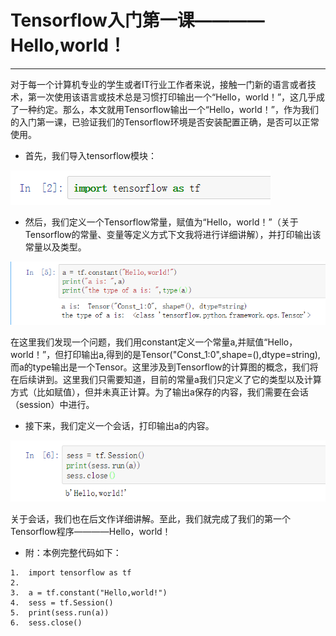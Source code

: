 # Tensorflow入门第一课————Hello,world！
---
对于每一个计算机专业的学生或者IT行业工作者来说，接触一门新的语言或者技术，第一次使用该语言或技术总是习惯打印输出一个“Hello，world！”，这几乎成了一种约定。那么，本文就用Tensorflow输出一个“Hello，world！”，作为我们的入门第一课，已验证我们的Tensorflow环境是否安装配置正确，是否可以正常使用。

* 首先，我们导入tensorflow模块：

![](/assets/TIM图片20180430115942.png)

* 然后，我们定义一个Tensorflow常量，赋值为“Hello，world！”（关于Tensorflow的常量、变量等定义方式下文我将进行详细讲解），并打印输出该常量以及类型。

![](/assets/TIM截图20180430120547.png)

在这里我们发现一个问题，我们用constant定义一个常量a,并赋值“Hello，world！”，但打印输出a,得到的是Tensor("Const_1:0",shape=(),dtype=string),而a的type输出是一个Tensor。这里涉及到Tensorflow的计算图的概念，我们将在后续讲到。这里我们只需要知道，目前的常量a我们只定义了它的类型以及计算方式（比如赋值），但并未真正计算。为了输出a保存的内容，我们需要在会话（session）中进行。

* 接下来，我们定义一个会话，打印输出a的内容。

![](/assets/TIM截图20180430121815.png)

关于会话，我们也在后文作详细讲解。至此，我们就完成了我们的第一个Tensorflow程序————Hello，world！

* 附：本例完整代码如下：

```
1.  import tensorflow as tf
2.  
3.  a = tf.constant("Hello,world!")
4.  sess = tf.Session()
5.  print(sess.run(a))
6.  sess.close()
```



